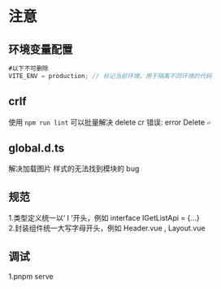 # 注意

## 环境变量配置

```js
#以下不可删除
VITE_ENV = production; // 标记当前环境，用于隔离不同环境的代码
```

## crlf

使用 `npm run lint` 可以批量解决 delete cr 错误: error  Delete `⏎`

## global.d.ts

解决加载图片 样式的无法找到模块的 bug

## 规范

1.类型定义统一以‘ I ’开头，例如 interface IGetListApi = {...} <br> 2.封装组件统一大写字母开头，例如 Header.vue , Layout.vue <br>

## 调试

1.pnpm serve
